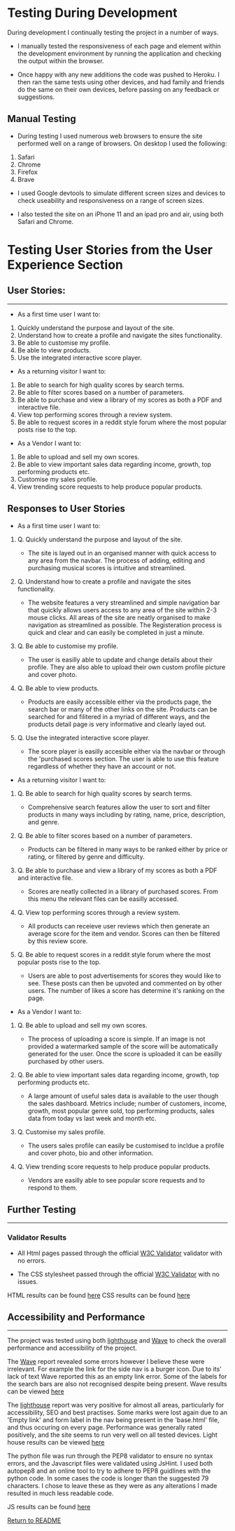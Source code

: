 # Testing During Development

During development I continually testing the project in a number of ways.

- I manually tested the responsiveness of each page and element within the development environment by running the application and checking the output within the browser.

- Once happy with any new additions the code was pushed to Heroku. I then ran the same tests using other devices, and had family and friends do the same on their own devices, before passing on any feedback or suggestions.

## Manual Testing

* During testing I used numerous web browsers to ensure the site performed well on a range of browsers. On desktop I used the following:

1. Safari
2. Chrome
3. Firefox
4. Brave

* I used Google devtools to simulate different screen sizes and devices to check useability and responsiveness on a range of screen sizes.

* I also tested the site on an iPhone 11 and an ipad pro and air, using both Safari and Chrome.


# Testing User Stories from the User Experience Section

## User Stories:
---
- As a first time user I want to:

1. Quickly understand the purpose and layout of the site.
2. Understand how to create a profile and navigate the sites functionality.
3. Be able to customise my profile.
4. Be able to view products.
5. Use the integrated interactive score player.

- As a returning visitor I want to:

1. Be able to search for high quality scores by search terms.
2. Be able to filter scores based on a number of parameters.
3. Be able to purchase and view a library of my scores as both a PDF and interactive file.
4. View top performing scores through a review system.
5. Be able to request scores in a reddit style forum where the most popular posts rise to the top.

- As a Vendor I want to:

1. Be able to upload and sell my own scores.
2. Be able to view important sales data regarding income, growth, top performing products etc.
3. Customise my sales profile.
4. View trending score requests to help produce popular products.

## Responses to User Stories

- As a first time user I want to:

1. Q.  Quickly understand the purpose and layout of the site.
      * The site is layed out in an organised manner with quick access to any area from the navbar. The process of adding, editing and purchasing musical scores is intuitive and streamlined.

2. Q. Understand how to create a profile and navigate the sites functionality.
      * The website features a very streamlined and simple navigation bar that quickly allows users access to any area of the site within 2-3 mouse clicks. All areas of the site are neatly organised to make navigation as streamlined as possible.
      The Registeration process is quick and clear and can easily be completed in just a minute.

3. Q. Be able to customise my profile.
      * The user is easilly able to update and change details about their profile. They are also able to upload their own custom profile picture and cover photo.

4. Q. Be able to view products.
    * Products are easily accessible either via the products page, the search bar or many of the other links on the site. Products can be searched for and filitered in a myriad of different ways, and the products detail page is very informative and clearly layed out.

5. Q.  Use the integrated interactive score player.
      * The score player is easilly accesible either via the navbar or through the 'purchased scores section. The user is able to use this feature regardless of whether they have an account or not.


- As a returning visitor I want to:

1. Q. Be able to search for high quality scores by search terms.
      * Comprehensive search features allow the user to sort and filter products in many ways including by rating, name, price, description, and genre.

2. Q. Be able to filter scores based on a number of parameters.
      * Products can be filtered in many ways to be ranked either by price or rating, or filtered by genre and difficulty.

3. Q. Be able to purchase and view a library of my scores as both a PDF and interactive file.
      * Scores are neatly collected in a library of purchased scores. From this menu the relevant files can be easilly accessed. 

4. Q. View top performing scores through a review system.
      * All products can receieve user reviews which then generate an average score for the item and vendor. Scores can then be filtered by this review score.

5. Q. Be able to request scores in a reddit style forum where the most popular posts rise to the top.
      * Users are able to post advertisements for scores they would like to see. These posts can then be upvoted and commented on by other users. The number of likes a score has determine it's ranking on the page.

            
- As a Vendor I want to:

1. Q. Be able to upload and sell my own scores.
    * The process of uploading a score is simple. If an image is not provided a watermarked sample of the score will be automatically generated for the user. Once the score is uploaded it can be easilly purchased by other users. 

2. Q. Be able to view important sales data regarding income, growth, top performing products etc.
    * A large amount of useful sales data is available to the user though the sales dashboard. Metrics include; number of customers, income, growth, most popular genre sold, top performing products, sales data from today vs last week and month etc.

3. Q. Customise my sales profile.
    * The users sales profile can easily be customised to incldue a profile and cover photo, bio and other information.

4. Q. View trending score requests to help produce popular products.
    * Vendors are easilly able to see popular score requests and to respond to them.
    
## Further Testing
---
### Validator Results
* All Html pages passed through the official [W3C Validator](https://validator.w3.org) validator with no errors.

* The CSS stylesheet passed through the official [W3C Validator](https://validator.w3.org) with no issues.

HTML results can be found [here](README_images/testing_images/html)
CSS results can be found [here](README_images/testing_images/css)


## Accessibility and Performance
---
The project was tested using both [lighthouse](https://developers.google.com/web/tools/lighthouse) and [Wave](https://wave.webaim.org/) to check the overall performance and accessibility of the project.

The [Wave](https://wave.webaim.org/) report revealed some errors however I believe these were irrelevant. For example the link for the side nav is a burger icon. Due to its' lack of text Wave reported this as an empty link error. Some of the labels for the search bars are also not recognised despite being present.
Wave results can be viewed [here](README_images/testing_images/wave)

The [lighthouse](https://developers.google.com/web/tools/lighthouse) report was very positive for almost all areas, particularly for accessibility, SEO and best practises. Some marks were lost again due to an 'Empty link' and form label in the nav being present in the 'base.html' file, and thus occuring on every page.
Performance was generally rated positively, and the site seems to run very well on all tested devices.
Light house results can be viewed [here](README_images/testing_images/lighthouse)

The python file was run through the PEP8 validator to ensure no syntax errors, and the Javascript files were validated using JsHint.
I used both autopep8 and an online tool to try to adhere to PEP8 guidlines with the python code. In some cases the code is longer than the suggested 79 characters. I chose to leave these as they were as any alterations I made resulted in much less readable code.

JS results can be found [here](README_images/testing_images/js)

[Return to README](/README.md)